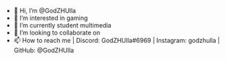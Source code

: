 - 👋 Hi, I’m @GodZHUlla
- 👀 I’m interested in gaming
- 🌱 I’m currently student multimedia 
- 💞️ I’m looking to collaborate on 
- 📫 How to reach me | Discord: GodZHUlla#6969 | Instagram: godzhulla | GitHub: @GodZHUlla

<!---
GodZHUlla/GodZHUlla is a ✨ special ✨ repository because its `README.md` (this file) appears on your GitHub profile.
You can click the Preview link to take a look at your changes.
--->
